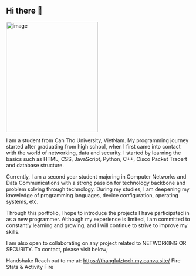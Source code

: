 ## Hi there 👋

<img width="250" height="300" alt="image" src="https://github.com/user-attachments/assets/85c2db8a-4b34-43ea-992c-38f8b746c266" />

I am a student from Can Tho University, VietNam. My programming journey started after graduating from high school, when I first came into contact with the world of networking, data and security. I started by learning the basics such as HTML, CSS, JavaScript, Python, C++, Cisco Packet Tracert and database structure.

Currently, I am a second year student majoring in Computer Networks and Data Communications with a strong passion for technology backbone and problem solving through technology. During my studies, I am deepening my knowledge of programming languages, device configuration, operating systems, etc.

Through this portfolio, I hope to introduce the projects I have participated in as a new programmer. Although my experience is limited, I am committed to constantly learning and growing, and I will continue to strive to improve my skills.

I am also open to collaborating on any project related to NETWORKING OR SECURITY. To contact, please visit below;

Handshake Reach out to me at: https://thanglulztech.my.canva.site/ Fire Stats & Activity Fire
